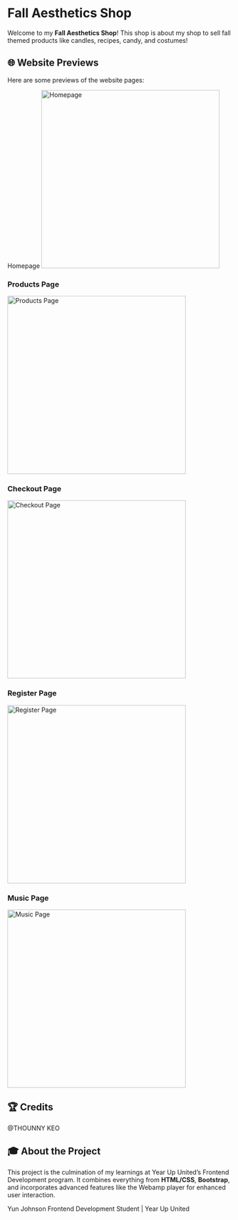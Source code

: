 
# Fall Aesthetics Shop 

Welcome to my **Fall Aesthetics Shop**! This shop is about my shop to sell fall themed products like candles, recipes, candy, and costumes!

## 🌐 Website Previews

Here are some previews of the website pages:

Homepage
<img src="preview/home.png" alt="Homepage" width="400px">

### Products Page
<img src="preview/products.png" alt="Products Page" width="400px">

### Checkout Page
<img src="preview/checkout.png" alt="Checkout Page" width="400px">

### Register Page
<img src="preview/register.png" alt="Register Page" width="400px">

### Music Page
<img src="preview/music.png" alt="Music Page" width="400px">

## 🏆 Credits
@THOUNNY KEO

## 🎓 About the Project

This project is the culmination of my learnings at Year Up United’s Frontend Development program. It combines everything from **HTML/CSS**, **Bootstrap**, and incorporates advanced features like the Webamp player for enhanced user interaction.

Yun Johnson 
Frontend Development Student | Year Up United
